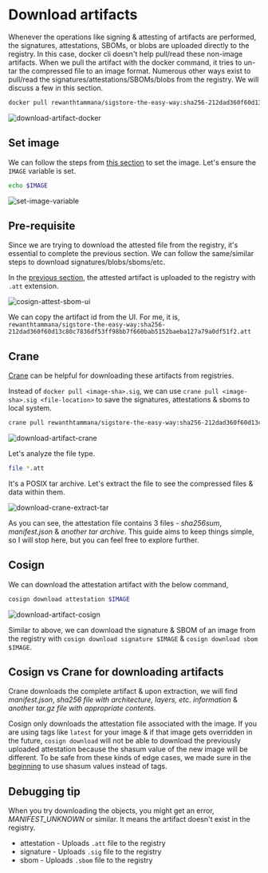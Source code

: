 # Download artifacts

Whenever the operations like signing & attesting of artifacts are performed, the signatures, attestations, SBOMs, or blobs are uploaded directly to the registry. In this case, docker cli doesn't help pull/read these non-image artifacts. When we pull the artifact with the docker command, it tries to un-tar the compressed file to an image format. Numerous other ways exist to pull/read the signatures/attestations/SBOMs/blobs from the registry. We will discuss a few in this section.

```bash
docker pull rewanthtammana/sigstore-the-easy-way:sha256-212dad360f60d13c80c7836df53ff98bb7f660bab5152baeba127a79a0df51f2.att
```

![download-artifact-docker](../images/download-artifact-docker.png)

## Set image

We can follow the steps from [this section](./set-image.md) to set the image. Let's ensure the `IMAGE` variable is set.

```bash
echo $IMAGE
```

![set-image-variable](../images/set-image-variable.png)

## Pre-requisite

Since we are trying to download the attested file from the registry, it's essential to complete the previous section. We can follow the same/similar steps to download signatures/blobs/sboms/etc.

In the [previous section](./attest-and-verify-artifacts.md#attest-and-push-the-sbom-to-oci-registry), the attested artifact is uploaded to the registry with `.att` extension.

![cosign-attest-sbom-ui](../images/cosign-attest-sbom-ui.png)

We can copy the artifact id from the UI. For me, it is, `rewanthtammana/sigstore-the-easy-way:sha256-212dad360f60d13c80c7836df53ff98bb7f660bab5152baeba127a79a0df51f2.att`

## Crane

[Crane](https://github.com/google/go-containerregistry/blob/main/cmd/crane/doc/crane.md) can be helpful for downloading these artifacts from registries.

Instead of `docker pull <image-sha>.sig`, we can use `crane pull <image-sha>.sig <file-location>` to save the signatures, attestations & sboms to local system.

```bash
crane pull rewanthtammana/sigstore-the-easy-way:sha256-212dad360f60d13c80c7836df53ff98bb7f660bab5152baeba127a79a0df51f2.att 212dad360f60d13c80c7836df53ff98bb7f660bab5152baeba127a79a0df51f2.att
```

![download-artifact-crane](../images/download-artifact-crane.png)

Let's analyze the file type.

```bash
file *.att
```

It's a POSIX tar archive. Let's extract the file to see the compressed files & data within them.

![download-crane-extract-tar](../images/download-crane-extract-tar.png)

As you can see, the attestation file contains 3 files - *sha256sum*, *manifest.json* & *another tar archive*. This guide aims to keep things simple, so I will stop here, but you can feel free to explore further.

## Cosign

We can download the attestation artifact with the below command,

```bash
cosign download attestation $IMAGE
```

![download-artifact-cosign](../images/download-artifact-cosign.png)

Similar to above, we can download the signature & SBOM of an image from the registry with `cosign download signature $IMAGE` & `cosign download sbom $IMAGE`.

## Cosign vs Crane for downloading artifacts

Crane downloads the complete artifact & upon extraction, we will find *manifest.json*, *sha256 file with architecture, layers, etc. information* & *another tar.gz file with appropriate contents*.

Cosign only downloads the attestation file associated with the image. If you are using tags like `latest` for your image & if that image gets overridden in the future, `cosign download` will not be able to download the previously uploaded attestation because the shasum value of the new image will be different. To be safe from these kinds of edge cases, we made sure in the [beginning](./sign-and-verify-with-key.md#set-image) to use shasum values instead of tags.

## Debugging tip

When you try downloading the objects, you might get an error, *MANIFEST_UNKNOWN* or similar. It means the artifact doesn't exist in the registry.

* attestation - Uploads `.att` file to the registry
* signature - Uploads `.sig` file to the registry
* sbom - Uploads `.sbom` file to the registry

